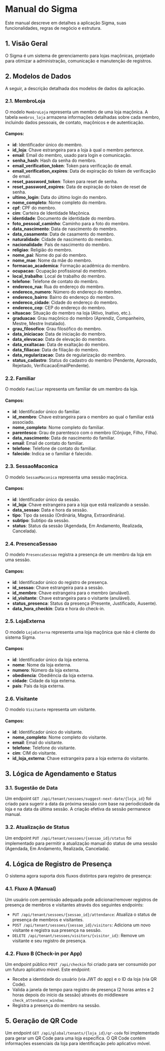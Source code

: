 # Manual do Sigma

Este manual descreve em detalhes a aplicação Sigma, suas funcionalidades, regras de negócio e estrutura.

## 1. Visão Geral

O Sigma é um sistema de gerenciamento para lojas maçônicas, projetado para otimizar a administração, comunicação e manutenção de registros.

## 2. Modelos de Dados

A seguir, a descrição detalhada dos modelos de dados da aplicação.

### 2.1. MembroLoja

O modelo `MembroLoja` representa um membro de uma loja maçônica. A tabela `membros_loja` armazena informações detalhadas sobre cada membro, incluindo dados pessoais, de contato, maçônicos e de autenticação.

#### Campos:

*   **id**: Identificador único do membro.
*   **id_loja**: Chave estrangeira para a loja à qual o membro pertence.
*   **email**: Email do membro, usado para login e comunicação.
*   **senha_hash**: Hash da senha do membro.
*   **email_verification_token**: Token para verificação de email.
*   **email_verification_expires**: Data de expiração do token de verificação de email.
*   **reset_password_token**: Token para reset de senha.
*   **reset_password_expires**: Data de expiração do token de reset de senha.
*   **ultimo_login**: Data do último login do membro.
*   **nome_completo**: Nome completo do membro.
*   **cpf**: CPF do membro.
*   **cim**: Carteira de Identidade Maçônica.
*   **identidade**: Documento de identidade do membro.
*   **foto_pessoal_caminho**: Caminho para a foto do membro.
*   **data_nascimento**: Data de nascimento do membro.
*   **data_casamento**: Data de casamento do membro.
*   **naturalidade**: Cidade de nascimento do membro.
*   **nacionalidade**: País de nascimento do membro.
*   **religiao**: Religião do membro.
*   **nome_pai**: Nome do pai do membro.
*   **nome_mae**: Nome da mãe do membro.
*   **formacao_academica**: Formação acadêmica do membro.
*   **ocupacao**: Ocupação profissional do membro.
*   **local_trabalho**: Local de trabalho do membro.
*   **telefone**: Telefone de contato do membro.
*   **endereco_rua**: Rua do endereço do membro.
*   **endereco_numero**: Número do endereço do membro.
*   **endereco_bairro**: Bairro do endereço do membro.
*   **endereco_cidade**: Cidade do endereço do membro.
*   **endereco_cep**: CEP do endereço do membro.
*   **situacao**: Situação do membro na loja (Ativo, Inativo, etc.).
*   **graduacao**: Grau maçônico do membro (Aprendiz, Companheiro, Mestre, Mestre Instalado).
*   **grau_filosofico**: Grau filosófico do membro.
*   **data_iniciacao**: Data de iniciação do membro.
*   **data_elevacao**: Data de elevação do membro.
*   **data_exaltacao**: Data de exaltação do membro.
*   **data_filiacao**: Data de filiação do membro.
*   **data_regularizacao**: Data de regularização do membro.
*   **status_cadastro**: Status do cadastro do membro (Pendente, Aprovado, Rejeitado, VerificacaoEmailPendente).

### 2.2. Familiar

O modelo `Familiar` representa um familiar de um membro da loja.

#### Campos:

*   **id**: Identificador único do familiar.
*   **id_membro**: Chave estrangeira para o membro ao qual o familiar está associado.
*   **nome_completo**: Nome completo do familiar.
*   **parentesco**: Grau de parentesco com o membro (Cônjuge, Filho, Filha).
*   **data_nascimento**: Data de nascimento do familiar.
*   **email**: Email de contato do familiar.
*   **telefone**: Telefone de contato do familiar.
*   **falecido**: Indica se o familiar é falecido.

### 2.3. SessaoMaconica

O modelo `SessaoMaconica` representa uma sessão maçônica.

#### Campos:

*   **id**: Identificador único da sessão.
*   **id_loja**: Chave estrangeira para a loja que está realizando a sessão.
*   **data_sessao**: Data e hora da sessão.
*   **tipo**: Tipo da sessão (Ordinária, Magna, Extraordinária).
*   **subtipo**: Subtipo da sessão.
*   **status**: Status da sessão (Agendada, Em Andamento, Realizada, Cancelada).

### 2.4. PresencaSessao

O modelo `PresencaSessao` registra a presença de um membro da loja em uma sessão.

#### Campos:

*   **id**: Identificador único do registro de presença.
*   **id_sessao**: Chave estrangeira para a sessão.
*   **id_membro**: Chave estrangeira para o membro (anulável).
*   **id_visitante**: Chave estrangeira para o visitante (anulável).
*   **status_presenca**: Status da presença (Presente, Justificado, Ausente).
*   **data_hora_checkin**: Data e hora do check-in.

### 2.5. LojaExterna

O modelo `LojaExterna` representa uma loja maçônica que não é cliente do sistema Sigma.

#### Campos:

*   **id**: Identificador único da loja externa.
*   **nome**: Nome da loja externa.
*   **numero**: Número da loja externa.
*   **obediencia**: Obediência da loja externa.
*   **cidade**: Cidade da loja externa.
*   **pais**: País da loja externa.

### 2.6. Visitante

O modelo `Visitante` representa um visitante.

#### Campos:

*   **id**: Identificador único do visitante.
*   **nome_completo**: Nome completo do visitante.
*   **email**: Email do visitante.
*   **telefone**: Telefone do visitante.
*   **cim**: CIM do visitante.
*   **id_loja_externa**: Chave estrangeira para a loja externa do visitante.

## 3. Lógica de Agendamento e Status

### 3.1. Sugestão de Data

Um endpoint `GET /api/tenant/sessoes/suggest-next-date/{loja_id}` foi criado para sugerir a data da próxima sessão com base na periodicidade da loja e na data da última sessão. A criação efetiva da sessão permanece manual.

### 3.2. Atualização de Status

Um endpoint `PUT /api/tenant/sessoes/{sessao_id}/status` foi implementado para permitir a atualização manual do status de uma sessão (Agendada, Em Andamento, Realizada, Cancelada).

## 4. Lógica de Registro de Presença

O sistema agora suporta dois fluxos distintos para registro de presença:

### 4.1. Fluxo A (Manual)

Um usuário com permissão adequada pode adicionar/remover registros de presença de membros e visitantes através dos seguintes endpoints:

*   `PUT /api/tenant/sessoes/{sessao_id}/attendance`: Atualiza o status de presença de membros e visitantes.
*   `POST /api/tenant/sessoes/{sessao_id}/visitors`: Adiciona um novo visitante e registra sua presença na sessão.
*   `DELETE /api/tenant/sessoes/visitors/{visitor_id}`: Remove um visitante e seu registro de presença.

### 4.2. Fluxo B (Check-in por App)

Um endpoint público `POST /api/checkin` foi criado para ser consumido por um futuro aplicativo móvel. Este endpoint:

*   Recebe a identidade do usuário (via JWT do app) e o ID da loja (via QR Code).
*   Valida a janela de tempo para registro de presença (2 horas antes e 2 horas depois do início da sessão) através do middleware `check_attendance_window`.
*   Registra a presença do membro na sessão.

## 5. Geração de QR Code

Um endpoint `GET /api/global/tenants/{loja_id}/qr-code` foi implementado para gerar um QR Code para uma loja específica. O QR Code contém informações essenciais da loja para identificação pelo aplicativo móvel.